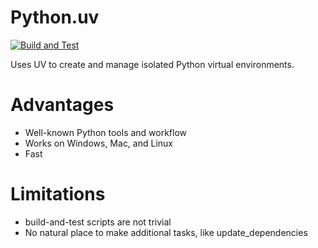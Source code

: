 # Python.uv

[![Build and Test](https://github.com/build-and-test/Python.uv/actions/workflows/build-and-test.yml/badge.svg)](https://github.com/build-and-test/Python.uv/actions/workflows/build-and-test.yml?query=branch%3Amain)

Uses UV to create and manage isolated Python virtual environments.

# Advantages

- Well-known Python tools and workflow
- Works on Windows, Mac, and Linux
- Fast

# Limitations

- build-and-test scripts are not trivial
- No natural place to make additional tasks, like update_dependencies
